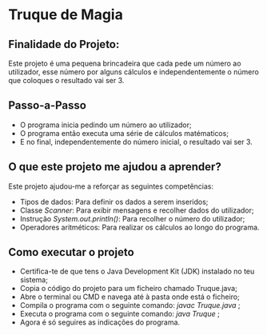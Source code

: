 # Truque de Magia
## Finalidade do Projeto:
Este projeto é uma pequena brincadeira que cada pede um número ao utilizador, esse número por alguns cálculos e independentemente o número que coloques o resultado vai ser 3.

## Passo-a-Passo
- O programa inicia pedindo um número ao utilizador;
- O programa então executa uma série de cálculos matématicos;
- E no final, independentemente do número inicial, o resultado vai ser 3.

## O que este projeto me ajudou a aprender?
Este projeto ajudou-me a reforçar as seguintes competências:
- Tipos de dados: Para definir os dados a serem inseridos;
- Classe *Scanner*: Para exibir mensagens e recolher dados do utilizador;
- Instrução *System.out.println()*: Para recolher o número do utilizador;
- Operadores aritméticos: Para realizar os cálculos ao longo do programa.

## Como executar o projeto
- Certifica-te de que tens o Java Development Kit (JDK) instalado no teu sistema;
- Copia o código do projeto para um ficheiro chamado Truque.java;
- Abre o terminal ou CMD e navega até à pasta onde está o ficheiro;
- Compila o programa com o seguinte comando: *javac Truque.java* ;
- Executa o programa com o seguinte comando: *java Truque* ;
- Agora é só seguires as indicações do programa.
